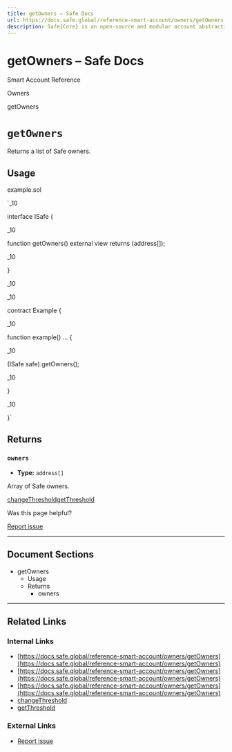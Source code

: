 ```yaml
---
title: getOwners – Safe Docs
url: https://docs.safe.global/reference-smart-account/owners/getOwners
description: Safe{Core} is an open-source and modular account abstraction stack. Learn about its features and how to use it.
---
```


# getOwners – Safe Docs

Smart Account Reference

Owners

getOwners

# `getOwners`

Returns a list of Safe owners.

## Usage



example.sol

`_10

interface ISafe {

_10

function getOwners() external view returns (address[]);

_10

}

_10

_10

contract Example {

_10

function example() ... {

_10

(ISafe safe).getOwners();

_10

}

_10

}`

## Returns

### `owners`

- **Type:** `address[]`

Array of Safe owners.

[changeThreshold](/reference-smart-account/owners/changeThreshold "changeThreshold")[getThreshold](/reference-smart-account/owners/getThreshold "getThreshold")

Was this page helpful?

[Report issue](https://github.com/safe-global/safe-docs/issues/new?assignees=&labels=nextra-feedback&projects=&template=nextra-feedback.yml&title=%5BFeedback%5D+)

---

## Document Sections

- getOwners
  - Usage
  - Returns
    - owners

---

## Related Links

### Internal Links

- [https://docs.safe.global/reference-smart-account/owners/getOwners](https://docs.safe.global/reference-smart-account/owners/getOwners)
- [https://docs.safe.global/reference-smart-account/owners/getOwners](https://docs.safe.global/reference-smart-account/owners/getOwners)
- [https://docs.safe.global/reference-smart-account/owners/getOwners](https://docs.safe.global/reference-smart-account/owners/getOwners)
- [changeThreshold](https://docs.safe.global/reference-smart-account/owners/changeThreshold)
- [getThreshold](https://docs.safe.global/reference-smart-account/owners/getThreshold)

### External Links

- [Report issue](https://github.com/safe-global/safe-docs/issues/new?assignees=&labels=nextra-feedback&projects=&template=nextra-feedback.yml&title=%5BFeedback%5D+)
